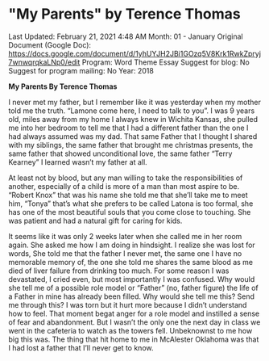 # "My Parents" by Terence Thomas

Last Updated: February 21, 2021 4:48 AM
Month: 01 - January
Original Document (Google Doc): https://docs.google.com/document/d/1yhUYJH2JBi1GOzq5V8Krk1RwkZpryj7wnwqrqkaLNp0/edit
Program: Word Theme Essay
Suggest for blog: No
Suggest for program mailing: No
Year: 2018

**My Parents By Terence Thomas**

I never met my father, but I remember like it was yesterday when my mother told me the truth. “Lamone come here, I need to talk to you”. I was 9 years old, miles away from my home I always knew in Wichita Kansas, she pulled me into her bedroom to tell me that I had a different father than the one I had always assumed was my dad. That same Father that I thought I shared with my siblings, the same father that brought me christmas presents, the same father that showed unconditional love, the same father “Terry Kearney” I learned wasn’t my father at all.

At least not by blood, but any man willing to take the responsibilities of another, especially of a child is more of a man than most aspire to be. “Robert Knox” that was his name she told me that she’ll take me to meet him, “Tonya” that’s what she prefers to be called Latona is too formal, she has one of the most beautiful souls that you come close to touching. She was patient and had a natural gift for caring for kids.

It seems like it was only 2 weeks later when she called me in her room again. She asked me how I am doing in hindsight. I realize she was lost for words, She told me that the father I never met, the same one I have no memorable memory of, the one she told me shares the same blood as me died of liver failure from drinking too much. For some reason I was devastated, I cried even, but most importantly I was confused. Why would she tell me of a possible role model or “Father” (no, father figure) the life of a Father in mine has already been filled. Why would she tell me this? Send me through this? I was torn but it hurt more because I didn’t understand how to feel. That moment begat anger for a role model and instilled a sense of fear and abandonment. But I wasn’t the only one the next day in class we went in the cafeteria to watch as the towers fell. Unbeknownst to me how big this was. The thing that hit home to me in McAlester Oklahoma was that I had lost a father that I’ll never get to know.